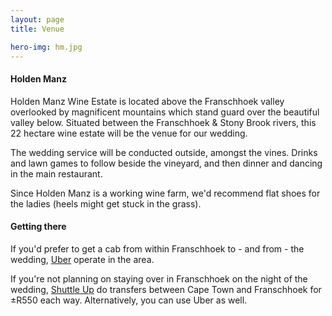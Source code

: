 ```yaml
---
layout: page
title: Venue

hero-img: hm.jpg
---
```


#### Holden Manz

Holden Manz Wine Estate is located above the Franschhoek valley overlooked by magnificent mountains which stand guard over the beautiful valley below. Situated between the Franschhoek & Stony Brook rivers, this 22 hectare wine estate will be the venue for our wedding.

The wedding service will be conducted outside, amongst the vines. Drinks and lawn games to follow beside the vineyard, and then dinner and dancing in the main restaurant.

Since Holden Manz is a working wine farm, we'd recommend flat shoes for the ladies (heels might get stuck in the grass).

#### Getting there

If you'd prefer to get a cab from within Franschhoek to - and from - the wedding, [Uber](https://www.uber.com/cities/cape-town) operate in the area.

If you're not planning on staying over in Franschhoek on the night of the wedding, [Shuttle Up](http://www.shuttleup.co.za/index.php/site/pricing) do transfers between Cape Town and Franschhoek for ±R550 each way. Alternatively, you can use Uber as well.